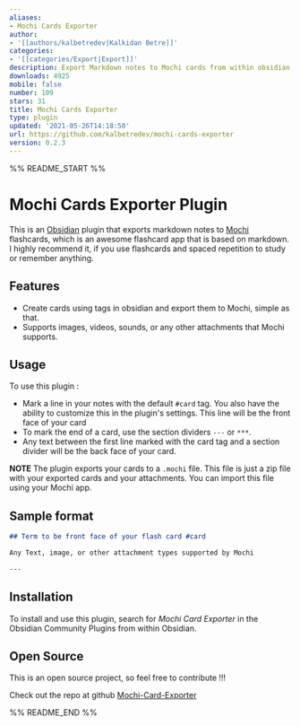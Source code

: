 ```yaml
---
aliases:
- Mochi Cards Exporter
author:
- '[[authors/kalbetredev|Kalkidan Betre]]'
categories:
- '[[categories/Export|Export]]'
description: Export Markdown notes to Mochi cards from within obsidian
downloads: 4925
mobile: false
number: 109
stars: 31
title: Mochi Cards Exporter
type: plugin
updated: '2021-05-26T14:18:50'
url: https://github.com/kalbetredev/mochi-cards-exporter
version: 0.2.3
---
```


%% README_START %%

# Mochi Cards Exporter Plugin

This is an [Obsidian](https://obsidian.md/) plugin that exports markdown notes to [Mochi](https://mochi.cards) flashcards, which is an awesome flashcard app that is based on markdown. I highly recommend it, if you use flashcards and spaced repetition to study or remember anything.

## Features

- Create cards using tags in obsidian and export them to Mochi, simple as that.
- Supports images, videos, sounds, or any other attachments that Mochi supports.

## Usage

To use this plugin :
- Mark a line in your notes with the default `#card` tag. You also have the ability to customize this in the plugin's settings. This line will be the front face of your card
- To mark the end of a card, use the section dividers `---` or `***`.
- Any text between the first line marked with the card tag and a section divider will be the back face of your card.

**NOTE** The plugin exports your cards to a `.mochi` file. This file is just a zip file with your exported cards and your attachments. You can import this file using your Mochi app.

## Sample format

```md
## Term to be front face of your flash card #card

Any Text, image, or other attachment types supported by Mochi

---

```

## Installation

To install and use this plugin, search for *Mochi Card Exporter* in the Obsidian Community Plugins from within Obsidian.

## Open Source

This is an open source project, so feel free to contribute !!!

Check out the repo at github [Mochi-Card-Exporter](https://github.com/kalbetredev/mochi-cards-exporter)

%% README_END %%